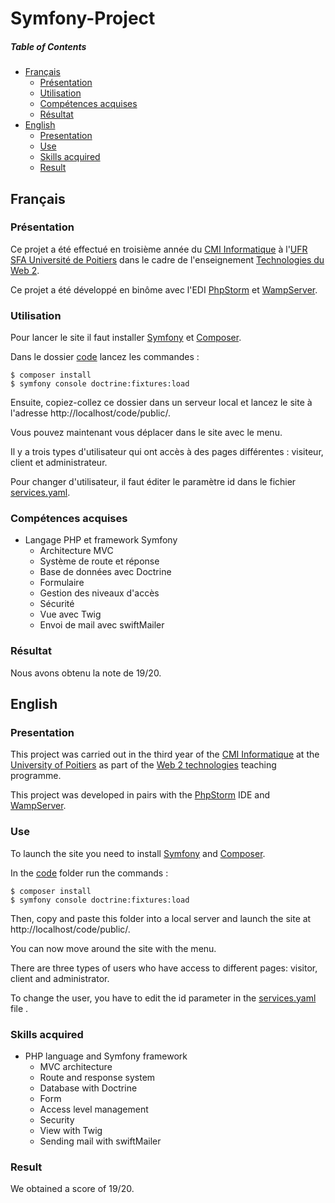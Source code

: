 # Symfony-Project

##### Table of Contents
* [Français](#fr)
  * [Présentation](#fr_pr)
  * [Utilisation](#fr_ut)
  * [Compétences acquises](#fr_cp)
  * [Résultat](#fr_rs)
* [English](#en)
  * [Presentation](#en_pr)
  * [Use](#en_u)
  * [Skills acquired](#en_sk)
  * [Result](#en_rs)

<a name="fr"/>

## Français

<a name="fr_pr"/>

### Présentation

Ce projet a été effectué en troisième année du [CMI Informatique](http://formations.univ-poitiers.fr/fr/index/autre-diplome-niveau-master-AM/autre-diplome-niveau-master-AM/cmi-informatique-JD2XQGVY.html) à l'[UFR SFA Université de Poitiers](https://sfa.univ-poitiers.fr/) dans le cadre de l'enseignement [Technologies du Web 2](http://formations.univ-poitiers.fr/fr/index/autre-diplome-niveau-master-AM/autre-diplome-niveau-master-AM/cmi-informatique-JD2XQGVY/specialite-s6-K5C7D86V/technologies-du-web-2-JB1YISDE.html).

Ce projet a été développé en binôme avec l'EDI [PhpStorm](https://www.jetbrains.com/phpstorm/) et [WampServer](https://www.wampserver.com/2021/03/24/from-the-present-generation-of-academic-writing-college-essay-editing-services-have-become-an-essential-necessity/).

<a name="fr_ut"/>

### Utilisation

Pour lancer le site il faut installer [Symfony](https://symfony.com/download) et [Composer](https://getcomposer.org/doc/00-intro.md).

Dans le dossier [code](https://github.com/SauzeauYannis/Symfony-Project/tree/main/code) lancez les commandes :

```shell
$ composer install
$ symfony console doctrine:fixtures:load
```

Ensuite, copiez-collez ce dossier dans un serveur local et lancez le site à l'adresse http://localhost/code/public/.

Vous pouvez maintenant vous déplacer dans le site avec le menu.

Il y a trois types d'utilisateur qui ont accès à des pages différentes : visiteur, client et administrateur.

Pour changer d'utilisateur, il faut éditer le paramètre id dans le fichier [services.yaml](https://github.com/SauzeauYannis/Symfony-Project/blob/main/code/config/services.yaml).

<a name="fr_cp"/>

### Compétences acquises

* Langage PHP et framework Symfony
  * Architecture MVC
  * Système de route et réponse
  * Base de données avec Doctrine
  * Formulaire
  * Gestion des niveaux d'accès
  * Sécurité
  * Vue avec Twig
  * Envoi de mail avec swiftMailer

<a name="fr_rs"/>

### Résultat

Nous avons obtenu la note de 19/20.

<a name="en"/>

## English

<a name="en_pr"/>

### Presentation

This project was carried out in the third year of the [CMI Informatique](http://formations.univ-poitiers.fr/fr/index/autre-diplome-niveau-master-AM/autre-diplome-niveau-master-AM/cmi-informatique-JD2XQGVY.html) at the [University of Poitiers](https://www.univ-poitiers.fr/en/) as part of the [Web 2 technologies](http://formations.univ-poitiers.fr/fr/index/autre-diplome-niveau-master-AM/autre-diplome-niveau-master-AM/cmi-informatique-JD2XQGVY/specialite-s6-K5C7D86V/technologies-du-web-2-JB1YISDE.html) teaching programme.

This project was developed in pairs with the [PhpStorm](https://www.jetbrains.com/phpstorm/) IDE and [WampServer](https://www.wampserver.com/en/).

<a name="en_u"/>

### Use

To launch the site you need to install [Symfony](https://symfony.com/download) and [Composer](https://getcomposer.org/doc/00-intro.md).

In the [code](https://github.com/SauzeauYannis/Symfony-Project/tree/main/code) folder run the commands :

```shell
$ composer install
$ symfony console doctrine:fixtures:load
```

Then, copy and paste this folder into a local server and launch the site at http://localhost/code/public/.

You can now move around the site with the menu.

There are three types of users who have access to different pages: visitor, client and administrator.

To change the user, you have to edit the id parameter in the [services.yaml](https://github.com/SauzeauYannis/Symfony-Project/blob/main/code/config/services.yaml) file .

<a name="en_sk"/>

### Skills acquired

* PHP language and Symfony framework
  * MVC architecture
  * Route and response system
  * Database with Doctrine
  * Form
  * Access level management
  * Security
  * View with Twig
  * Sending mail with swiftMailer
  
<a name="en_rs"/>

### Result

We obtained a score of 19/20.

